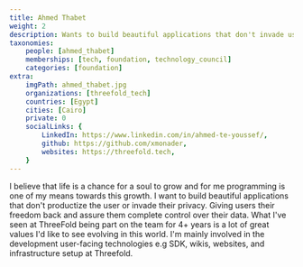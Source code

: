 ```yaml
---
title: Ahmed Thabet
weight: 2
description: Wants to build beautiful applications that don't invade user privacy.
taxonomies:
    people: [ahmed_thabet]
    memberships: [tech, foundation, technology_council]
    categories: [foundation]
extra:
    imgPath: ahmed_thabet.jpg
    organizations: [threefold_tech]
    countries: [Egypt]
    cities: [Cairo]
    private: 0
    socialLinks: {
        LinkedIn: https://www.linkedin.com/in/ahmed-te-youssef/,
        github: https://github.com/xmonader,
        websites: https://threefold.tech,
    }
---
```


I believe that life is a chance for a soul to grow and for me programming is one of my means towards this growth. I want to build beautiful applications that don't productize the user or invade their privacy. Giving users their freedom back and assure them complete control over their data. What I've seen at ThreeFold being part on the team for 4+ years is a lot of great values I'd like to see evolving in this world. I'm mainly involved in the development user-facing technologies e.g SDK, wikis, websites, and infrastructure setup at Threefold.
